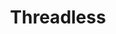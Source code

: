 ---
title: "Threadless"
excerpt: "My designs on things that can be tangible."
header:
  image: /assets/images/threadless_SS_full.jpg
  teaser: /assets/images/threadless_SS_th.jpg
link: https://pandoramic.threadless.com/
---